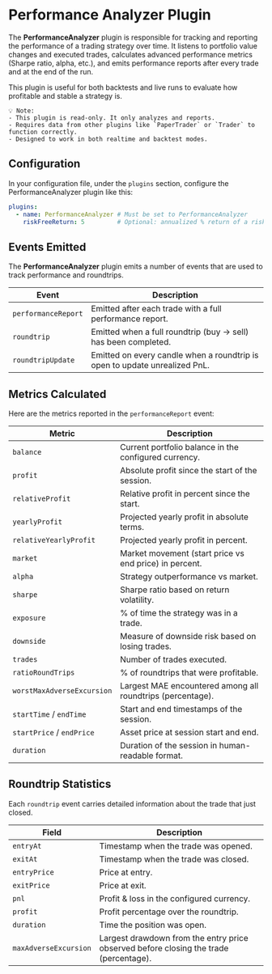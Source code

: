 # Performance Analyzer Plugin

The **PerformanceAnalyzer** plugin is responsible for tracking and reporting the performance of a trading strategy over time. It listens to portfolio value changes and executed trades, calculates advanced performance metrics (Sharpe ratio, alpha, etc.), and emits performance reports after every trade and at the end of the run.

This plugin is useful for both backtests and live runs to evaluate how profitable and stable a strategy is.

```
💡 Note:
- This plugin is read-only. It only analyzes and reports.
- Requires data from other plugins like `PaperTrader` or `Trader` to function correctly.
- Designed to work in both realtime and backtest modes.
```

## Configuration

In your configuration file, under the `plugins` section, configure the PerformanceAnalyzer plugin like this:

```yaml
plugins:
  - name: PerformanceAnalyzer # Must be set to PerformanceAnalyzer
    riskFreeReturn: 5         # Optional: annualized % return of a risk-free asset (e.g., government bonds)
```

## Events Emitted

The **PerformanceAnalyzer** plugin emits a number of events that are used to track performance and roundtrips.

| Event                 | Description                                                                 |
|-----------------------|-----------------------------------------------------------------------------|
| `performanceReport`   | Emitted after each trade with a full performance report.                    |
| `roundtrip`           | Emitted when a full roundtrip (buy → sell) has been completed.              |
| `roundtripUpdate`     | Emitted on every candle when a roundtrip is open to update unrealized PnL.  |


## Metrics Calculated

Here are the metrics reported in the `performanceReport` event:

| Metric                     | Description                                                |
|----------------------------|------------------------------------------------------------|
| `balance`                  | Current portfolio balance in the configured currency.      |
| `profit`                   | Absolute profit since the start of the session.            |
| `relativeProfit`           | Relative profit in percent since the start.                |
| `yearlyProfit`             | Projected yearly profit in absolute terms.                 |
| `relativeYearlyProfit`     | Projected yearly profit in percent.                        |
| `market`                   | Market movement (start price vs end price) in percent.     |
| `alpha`                    | Strategy outperformance vs market.                         |
| `sharpe`                   | Sharpe ratio based on return volatility.                   |
| `exposure`                 | % of time the strategy was in a trade.                     |
| `downside`                 | Measure of downside risk based on losing trades.           |
| `trades`                   | Number of trades executed.                                 |
| `ratioRoundTrips`          | % of roundtrips that were profitable.                      |
| `worstMaxAdverseExcursion` | Largest MAE encountered among all roundtrips (percentage). |
| `startTime` / `endTime`    | Start and end timestamps of the session.                   |
| `startPrice` / `endPrice`  | Asset price at session start and end.                      |
| `duration`                 | Duration of the session in human-readable format.          |

## Roundtrip Statistics

Each `roundtrip` event carries detailed information about the trade that just closed.

| Field                 | Description                                                                           |
|-----------------------|---------------------------------------------------------------------------------------|
| `entryAt`             | Timestamp when the trade was opened.                                                  |
| `exitAt`              | Timestamp when the trade was closed.                                                  |
| `entryPrice`          | Price at entry.                                                                       |
| `exitPrice`           | Price at exit.                                                                        |
| `pnl`                 | Profit & loss in the configured currency.                                             |
| `profit`              | Profit percentage over the roundtrip.                                                 |
| `duration`            | Time the position was open.                                                           |
| `maxAdverseExcursion` | Largest drawdown from the entry price observed before closing the trade (percentage). |
